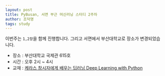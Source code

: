 ```yaml
---
layout: post
title: PyBusan, 서면 부근 머신러닝 스터디 2주차
author: 조덕명
tags: study
---
```


이번주는 `1,2장`을 함께 진행합니다. 그리고 서면에서 부산대학교로 장소가 변경되었습니다.

- 장소 : 부산대학교 국제관 615호
- 시간 : 오후 2시 ~ 4시
- 교재 : [케라스 창시자에게 배우는 딥러닝 Deep Learning with Python](https://www.aladin.co.kr/shop/wproduct.aspx?ItemId=170317445)
